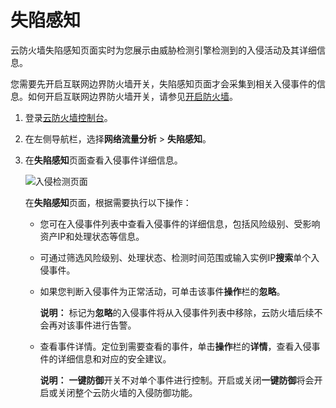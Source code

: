 # 失陷感知

云防火墙失陷感知页面实时为您展示由威胁检测引擎检测到的入侵活动及其详细信息。

您需要先开启互联网边界防火墙开关，失陷感知页面才会采集到相关入侵事件的信息。如何开启互联网边界防火墙开关，请参见[开启防火墙](/cn.zh-CN/快速入门/开启防火墙.md)。

1.  登录[云防火墙控制台](https://yundun.console.aliyun.com/?p=cfwnext)。

2.  在左侧导航栏，选择**网络流量分析** \> **失陷感知**。

3.  在**失陷感知**页面查看入侵事件详细信息。

    ![入侵检测页面](https://static-aliyun-doc.oss-accelerate.aliyuncs.com/assets/img/zh-CN/1417068951/p77490.png)

    在**失陷感知**页面，根据需要执行以下操作：

    -   您可在入侵事件列表中查看入侵事件的详细信息，包括风险级别、受影响资产IP和处理状态等信息。
    -   可通过筛选风险级别、处理状态、检测时间范围或输入实例IP**搜索**单个入侵事件。
    -   如果您判断入侵事件为正常活动，可单击该事件**操作**栏的**忽略**。

        **说明：** 标记为**忽略**的入侵事件将从入侵事件列表中移除，云防火墙后续不会再对该事件进行告警。

    -   查看事件详情。定位到需要查看的事件，单击**操作**栏的**详情**，查看入侵事件的详细信息和对应的安全建议。

        **说明：** **一键防御**开关不对单个事件进行控制。开启或关闭**一键防御**将会开启或关闭整个云防火墙的入侵防御功能。


